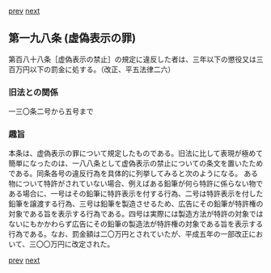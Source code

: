 [prev](/specific\markdowns\特許法\290_Mp-Ch_11-At_197.md)
[next](/specific\markdowns\特許法\292_Mp-Ch_11-At_199.md)
## 第一九八条 (虚偽表示の罪)
第百八十八条［虚偽表示の禁止］の規定に違反した者は、三年以下の懲役又は三百万円以下の罰金に処する。（改正、平五法律二六）

### 旧法との関係
一三〇条二号から五号まで

### 趣旨
本条は、虚偽表示の罪について規定したものである。旧法に比して表現が極めて簡単になったのは、一八八条として虚偽表示の禁止についての条文を置いたためである。同条各号の違反行為を具体的に列挙してみると次のようになる。
ある物について特許がされていない場合、例えばある鉛筆が何ら特許に係らない物である場合に、一号はその鉛筆に特許表示を付する行為、二号は特許表示を付した鉛筆を譲渡する行為、三号は鉛筆を製造させるため、広告にその鉛筆が特許権の対象である旨を表示する行為である。四号は実際には製造方法が特許の対象ではないにもかかわらず広告にその鉛筆の製造法が特許権の対象である旨を表示する行為である。なお、罰金額は二〇万円とされていたが、平成五年の一部改正において、三〇〇万円に改定された。

[prev](/specific\markdowns\特許法\290_Mp-Ch_11-At_197.md)
[next](/specific\markdowns\特許法\292_Mp-Ch_11-At_199.md)